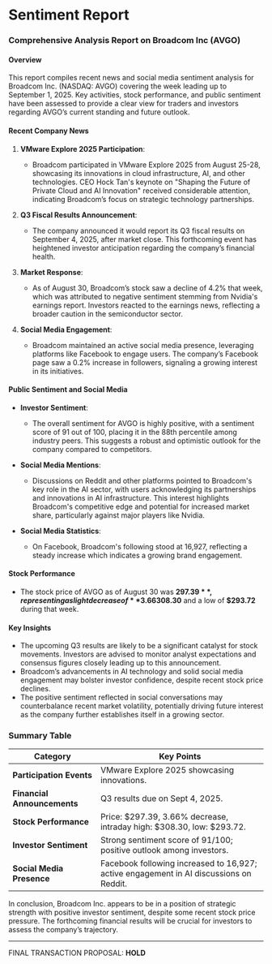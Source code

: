 # Sentiment Report

### Comprehensive Analysis Report on Broadcom Inc (AVGO)

#### Overview
This report compiles recent news and social media sentiment analysis for Broadcom Inc. (NASDAQ: AVGO) covering the week leading up to September 1, 2025. Key activities, stock performance, and public sentiment have been assessed to provide a clear view for traders and investors regarding AVGO’s current standing and future outlook.

#### Recent Company News
1. **VMware Explore 2025 Participation**:
   - Broadcom participated in VMware Explore 2025 from August 25-28, showcasing its innovations in cloud infrastructure, AI, and other technologies. CEO Hock Tan's keynote on "Shaping the Future of Private Cloud and AI Innovation" received considerable attention, indicating Broadcom’s focus on strategic technology partnerships.

2. **Q3 Fiscal Results Announcement**:
   - The company announced it would report its Q3 fiscal results on September 4, 2025, after market close. This forthcoming event has heightened investor anticipation regarding the company’s financial health.

3. **Market Response**:
   - As of August 30, Broadcom’s stock saw a decline of 4.2% that week, which was attributed to negative sentiment stemming from Nvidia's earnings report. Investors reacted to the earnings news, reflecting a broader caution in the semiconductor sector.

4. **Social Media Engagement**:
   - Broadcom maintained an active social media presence, leveraging platforms like Facebook to engage users. The company’s Facebook page saw a 0.2% increase in followers, signaling a growing interest in its initiatives.

#### Public Sentiment and Social Media
- **Investor Sentiment**: 
   - The overall sentiment for AVGO is highly positive, with a sentiment score of 91 out of 100, placing it in the 88th percentile among industry peers. This suggests a robust and optimistic outlook for the company compared to competitors.

- **Social Media Mentions**:
   - Discussions on Reddit and other platforms pointed to Broadcom's key role in the AI sector, with users acknowledging its partnerships and innovations in AI infrastructure. This interest highlights Broadcom's competitive edge and potential for increased market share, particularly against major players like Nvidia.

- **Social Media Statistics**:
   - On Facebook, Broadcom's following stood at 16,927, reflecting a steady increase which indicates a growing brand engagement.

#### Stock Performance
- The stock price of AVGO as of August 30 was **$297.39**, representing a slight decrease of **3.66%** from the previous close. The stock exhibited volatility, having reached an intraday high of **$308.30** and a low of **$293.72** during that week.

#### Key Insights
- The upcoming Q3 results are likely to be a significant catalyst for stock movements. Investors are advised to monitor analyst expectations and consensus figures closely leading up to this announcement.
- Broadcom’s advancements in AI technology and solid social media engagement may bolster investor confidence, despite recent stock price declines.
- The positive sentiment reflected in social conversations may counterbalance recent market volatility, potentially driving future interest as the company further establishes itself in a growing sector.

### Summary Table
| Category                   | Key Points                                                                                      |
|---------------------------|------------------------------------------------------------------------------------------------|
| **Participation Events**   | VMware Explore 2025 showcasing innovations.                                                    |
| **Financial Announcements**| Q3 results due on Sept 4, 2025.                                                              |
| **Stock Performance**      | Price: $297.39, 3.66% decrease, intraday high: $308.30, low: $293.72.                        |
| **Investor Sentiment**     | Strong sentiment score of 91/100; positive outlook among investors.                           |
| **Social Media Presence**  | Facebook following increased to 16,927; active engagement in AI discussions on Reddit.        |

In conclusion, Broadcom Inc. appears to be in a position of strategic strength with positive investor sentiment, despite some recent stock price pressure. The forthcoming financial results will be crucial for investors to assess the company’s trajectory.

---

FINAL TRANSACTION PROPOSAL: **HOLD**
